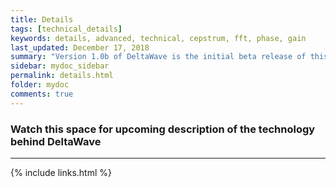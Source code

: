 ```yaml
---
title: Details
tags: [technical_details]
keywords: details, advanced, technical, cepstrum, fft, phase, gain
last_updated: December 17, 2018
summary: "Version 1.0b of DeltaWave is the initial beta release of this software. Use at your own risk!"
sidebar: mydoc_sidebar
permalink: details.html
folder: mydoc
comments: true
---
```


### Watch this space for upcoming description of the technology behind DeltaWave
___
{% include links.html %}

